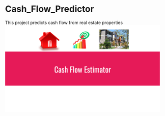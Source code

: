 # Cash_Flow_Predictor
This project predicts cash flow from real estate properties
 ![](images/Screen%20Shot%202019-12-22%20at%2010.50.14%20AM.png)
